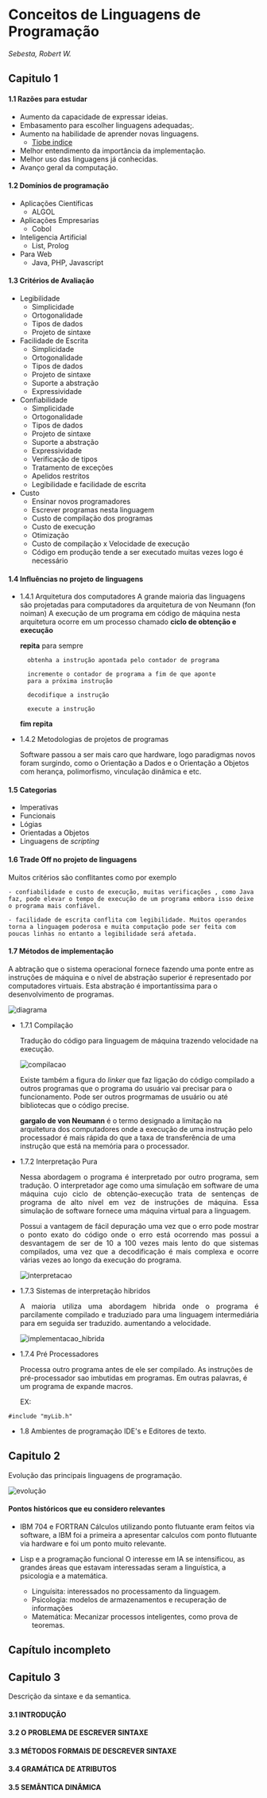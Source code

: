 # Conceitos de Linguagens de Programação
_Sebesta, Robert W._
## Capitulo 1 ##

#### 1.1 Razões para estudar ####

- Aumento da capacidade de expressar ideias.
- Embasamento para escolher linguagens adequadas;.
- Aumento na habilidade de aprender novas linguagens.
	-	[Tiobe indice](https://www.tiobe.com/tiobe-index)
- Melhor entendimento da importância da implementação.
- Melhor uso das linguagens já conhecidas.
- Avanço geral da computação.

#### 1.2 Domínios de programação ####

- Aplicações Científicas
	- ALGOL
- Aplicações Empresarias
	- Cobol
- Inteligencia Artificial
	- List, Prolog
- Para Web
	- Java, PHP, Javascript

#### 1.3 Critérios de Avaliação ####
- Legibilidade
	- Simplicidade
	- Ortogonalidade
	- Tipos de dados
	- Projeto de sintaxe
- Facilidade de Escrita
	- Simplicidade
	- Ortogonalidade
	- Tipos de dados
	- Projeto de sintaxe
	- Suporte a abstração
	- Expressividade
- Confiabilidade
	- Simplicidade
	- Ortogonalidade
	- Tipos de dados
	- Projeto de sintaxe
	- Suporte a abstração
	- Expressividade
	- Verificação de tipos
	- Tratamento de exceções
	- Apelidos restritos
	- Legibilidade e facilidade de escrita
- Custo
	- Ensinar novos programadores
	- Escrever programas nesta linguagem
	- Custo de compilação dos programas
	- Custo de execução
	- Otimização
	- Custo de compilação x Velocidade de execução
	- Código em produção tende a ser executado muitas vezes logo é necessário

#### 1.4 Influências no projeto de linguagens ####
- 1.4.1 Arquitetura dos computadores
	A grande maioria das linguagens são projetadas para computadores da arquitetura de von Neumann (fon noiman)
	A execução de um programa em código de máquina nesta arquitetura ocorre em um processo chamado **ciclo de obtenção e execução**  

	**repita** para sempre
	
		obtenha a instrução apontada pelo contador de programa
		
		incremente o contador de programa a fim de que aponte 
		para a próxima instrução
		
		decodifique a instrução
		
		execute a instrução
	**fim repita**

- 1.4.2 Metodologias de projetos de programas
	
	Software passou a ser mais caro que hardware, logo paradigmas novos foram surgindo, como o Orientação a Dados e o Orientação a Objetos com herança, polimorfismo, vinculação dinâmica e etc.

#### 1.5 Categorias ####
- Imperativas
- Funcionais
- Lógias
- Orientadas a Objetos
- Linguagens de _scripting_

#### 1.6 Trade Off no projeto de linguagens

Muitos critérios são conflitantes como por exemplo
	
	- confiabilidade e custo de execução, muitas verificações , como Java faz, pode elevar o tempo de execução de um programa embora isso deixe o programa mais confiável.

	- facilidade de escrita conflita com legibilidade. Muitos operandos torna a linguagem poderosa e muita computação pode ser feita com poucas linhas no entanto a legibilidade será afetada.

#### 1.7 Métodos de implementação ####

A abtração que o sistema operacional fornece fazendo uma ponte entre as instruções de máquina e o nível de abstração superior é representado por computadores virtuais. Esta abstração é importantíssima para o desenvolvimento de programas.

![diagrama](https://bn1302files.storage.live.com/y4mJIZ_4XEgcm7m5Nac7tfqjasLMBFLRES7AA7FRc7zsfVi0cPeMMtVEp9kfkNBn0J3hWR2qY1KVn1vCgXmXV_wogsmc-T6aFqIooK69XLyrVZbD30rvcY8wBCiRyu_JPr_2O4yruLjliuCkPCOenAkniJVYq_AsBevjOredv2nojFf-PIkCRmZYLc9U_inE5BDtPDjyV-WC8HkhHEk0OrnDQ/diagrama_01.png?psid=1&width=830&height=627)

- 1.7.1 Compilação
	
	Tradução do código para linguagem de máquina trazendo velocidade na execução.
	
	![compilacao](https://bn1302files.storage.live.com/y4mJel6KmnNQklN4CQa2ByF6tHmw-1YGIqHts4xCYyYiMOTIqqF8GtDvXI3ALEKDalwJW3nGa31rcnL1NrwwOX2BOQkvN80AAMnzRQZLKi3tS47kgIdt-DTRF_nkxZ_3fB0jIvMjRN26pD5tCA42VPjQj28-q1ncPhOPd7v_0oLihvIEzg76ZdCxEMmawKYVMwdm0eni1FVLGFuMYOezJpwoQ/diagrama_02.png?psid=1&width=539&height=603)

	Existe também a figura do _linker_ que faz ligação do código compilado a outros programas que o programa do usuário vai precisar para o funcionamento. Pode ser outros progrmamas de usuário ou até bibliotecas que o código precise.

	**gargalo de von Neumann** é o termo designado a limitação na arquitetura dos computadores onde a execução de uma instrução pelo processador é mais rápida do que a taxa de transferência de uma instrução que está na memória para o processador.

- 1.7.2 Interpretação Pura

	<p style='text-align: justify;'>
	Nessa abordagem o programa é interpretado por outro programa, sem tradução. O interpretador age como uma simulação em software de uma máquina cujo ciclo de obtenção-execução trata de sentenças de programa de alto nível em vez de instruções de máquina. Essa simulação de software fornece uma máquina virtual para a linguagem.
	</p>

	<p style='text-align: justify;'>
	Possui a vantagem de fácil depuração uma vez que o erro pode mostrar o ponto exato do código onde o erro está ocorrendo mas possui a desvantagem de ser de 10 a 100 vezes mais lento do que sistemas compilados, uma vez que a decodificação é mais complexa e ocorre várias vezes ao longo da execução do programa. 
	</p>

	![interpretacao](https://poszcw.bn.files.1drv.com/y4mNgJToBnFsZFeNRq6xdDG-_yu89cWCYmPVXifMBZcD0RHSG7EteGI2wd5exUQuibvaPeMDlQaR7-rfexlbS4GHFDLYs8RBk1WomwvNyRMAtlA7z82f-oWe8jli8yyo-8E_hsjJBC7unWJ6Hwrci3W8FrsdBxeuiZbMtt123Nmpr9hkvr4Z6iKwCFNIdWFE3DRFdF0BpzUKgQC6XPfXezbRw?width=552&height=501&cropmode=none)

- 1.7.3 Sistemas de interpretação hibridos

	<p style='text-align: justify;'>
	A maioria utiliza uma abordagem hibrida onde o programa é parcilamente compilado e traduziado para uma linguagem intermediária para em seguida ser traduzido. aumentando a velocidade. 
	</p>

	![implementacao_hibrida](https://xxdyaa.bn.files.1drv.com/y4mVrWjeXudVZjbj3qIL0T_RDN-DAxZKTuibm6E6mg00aEh30UzWh4PMcLKpGmLvSRtEaYKAk5W55O7IuNWdjpNB6T58AoSiA0tiXrRwyIKCq57tfcBYGY-OAbe12XOiDd3bdTqBIOOBrTLlswTzsrza7dpZrUtr8ahvta3opHJNz6Ci0jE_rsvYKEJD5eC1s_xH1_TMZOki7IV3LRPhQyXqQ?width=477&height=550&cropmode=none)

- 1.7.4 Pré Processadores

	Processa outro programa antes de ele ser compilado. As instruções de pré-processador sao imbutidas em programas. Em outras palavras, é um programa de expande macros. 
	
	EX:
	
```
#include "myLib.h"
```

- 1.8 Ambientes de programação
IDE's e Editores de texto.


## Capitulo 2 ##
Evolução das principais linguagens de programação.

![evolução](https://iy4mkw.bn.files.1drv.com/y4mA0ZovQhqqPevpj9FnfxRgo8jVUSs_GdJH-0328dk6UQLwGUSTIDiIAnyoRP6neXckIMmOtQO4NHs1Lw4un3KieVZnIa-Gat32mxyVLXQdeYhbzQyynmZvEqrwlNmxU04kqnLff85jdb3vDLYqC2pHq6-QZHWmiY7RnBb9ZvIft5VfUKKIXjh0g8zNJsxrBSr3hiJvOhT9tjODsjXb962rg?width=351&height=416&cropmode=none)


#### Pontos históricos que eu considero relevantes ####

- IBM 704 e FORTRAN
Cálculos utilizando ponto flutuante eram feitos via software, a IBM foi a primeira a apresentar calculos com ponto flutuante via hardware e foi um ponto muito relevante.

- Lisp e a programação funcional
O interesse em IA se intensificou, as grandes áreas que estavam interessadas seram a linguística, a psicologia e a matemática.
	- Linguísita: interessados no processamento da linguagem.
	- Psicologia: modelos de armazenamentos e recuperação de informações
	- Matemática: Mecanizar processos inteligentes, como prova de teoremas.

## Capítulo incompleto



## Capitulo 3 ##
Descrição da sintaxe e da semantica.

#### 3.1 INTRODUÇÃO

#### 3.2 O PROBLEMA DE ESCREVER SINTAXE

#### 3.3 MÉTODOS FORMAIS DE DESCREVER SINTAXE

#### 3.4 GRAMÁTICA DE ATRIBUTOS

#### 3.5 SEMÂNTICA DINÂMICA
